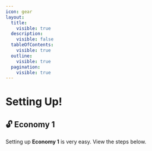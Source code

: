 ```yaml
---
icon: gear
layout:
  title:
    visible: true
  description:
    visible: false
  tableOfContents:
    visible: true
  outline:
    visible: true
  pagination:
    visible: true
---
```


# Setting Up!

## 🔓 Economy 1

Setting up **Economy 1** is very easy. View the steps below.

